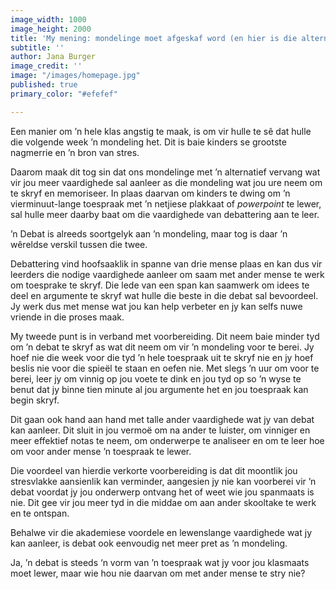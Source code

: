 ```yaml
---
image_width: 1000
image_height: 2000
title: 'My mening: mondelinge moet afgeskaf word (en hier is die alternatief)'
subtitle: ''
author: Jana Burger
image_credit: ''
image: "/images/homepage.jpg"
published: true
primary_color: "#efefef"

---
```

Een manier om ’n hele klas angstig te maak, is om vir hulle te sê dat hulle die volgende week ’n mondeling het. Dit is baie kinders se grootste nagmerrie en ’n bron van stres.

Daarom maak dit tog sin dat ons mondelinge met ’n alternatief vervang wat vir jou meer vaardighede sal aanleer as die mondeling wat jou ure neem om te skryf en memoriseer. In plaas daarvan om kinders te dwing om ’n vierminuut-lange toespraak met ’n netjiese plakkaat of _powerpoint_ te lewer, sal hulle meer daarby baat om die vaardighede van debattering aan te leer.

’n Debat is alreeds soortgelyk aan ’n mondeling, maar tog is daar ’n wêreldse verskil tussen die twee.

Debattering vind hoofsaaklik in spanne van drie mense plaas en kan dus vir leerders die nodige vaardighede aanleer om saam met ander mense te werk om toesprake te skryf. Die lede van een span kan saamwerk om idees te deel en argumente te skryf wat hulle die beste in die debat sal bevoordeel. Jy werk dus met mense wat jou kan help verbeter en jy kan selfs nuwe vriende in die proses maak.

My tweede punt is in verband met voorbereiding. Dit neem baie minder tyd om ’n debat te skryf as wat dit neem om vir ’n mondeling voor te berei. Jy hoef nie die week voor die tyd ’n hele toespraak uit te skryf nie en jy hoef beslis nie voor die spieël te staan en oefen nie. Met slegs ’n uur om voor te berei, leer jy om vinnig op jou voete te dink en jou tyd op so ’n wyse te benut dat jy binne tien minute al jou argumente het en jou toespraak kan begin skryf.

Dit gaan ook hand aan hand met talle ander vaardighede wat jy van debat kan aanleer. Dit sluit in jou vermoë om na ander te luister, om vinniger en meer effektief notas te neem, om onderwerpe te analiseer en om te leer hoe om voor ander mense ’n toespraak te lewer.

Die voordeel van hierdie verkorte voorbereiding is dat dit moontlik jou stresvlakke aansienlik kan verminder, aangesien jy nie kan voorberei vir ’n debat voordat jy jou onderwerp ontvang het of weet wie jou spanmaats is nie. Dit gee vir jou meer tyd in die middae om aan ander skooltake te werk en te ontspan.

Behalwe vir die akademiese voordele en lewenslange vaardighede wat jy kan aanleer, is debat ook eenvoudig net meer pret as ’n mondeling.

Ja, ’n debat is steeds ‘n vorm van ’n toespraak wat jy voor jou klasmaats moet lewer, maar wie hou nie daarvan om met ander mense te stry nie?